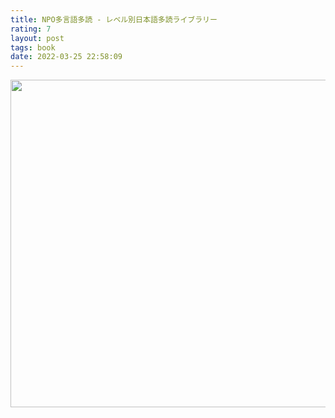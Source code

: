 ```yaml
---
title: NPO多言語多読 - レベル別日本語多読ライブラリー
rating: 7
layout: post
tags: book
date: 2022-03-25 22:58:09
---
```

<img width="524" src="https://tadoku.org/japanese/wp-content/uploads/graded-readers-sample.jpg" />
